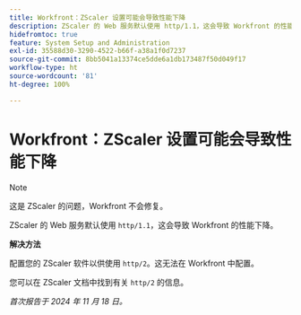 ```yaml
---
title: Workfront：ZScaler 设置可能会导致性能下降
description: ZScaler 的 Web 服务默认使用 http/1.1，这会导致 Workfront 的性能下降。
hidefromtoc: true
feature: System Setup and Administration
exl-id: 35588d30-3290-4522-b66f-a38a1f0d7237
source-git-commit: 8bb5041a13374ce5dde6a1db173487f50d049f17
workflow-type: ht
source-wordcount: '81'
ht-degree: 100%

---
```


# Workfront：ZScaler 设置可能会导致性能下降

>[!NOTE]
>
>这是 ZScaler 的问题，Workfront 不会修复。

ZScaler 的 Web 服务默认使用 `http/1.1`，这会导致 Workfront 的性能下降。

**解决方法**

配置您的 ZScaler 软件以供使用 `http/2`。这无法在 Workfront 中配置。

您可以在 ZScaler 文档中找到有关 `http/2` 的信息。

_首次报告于 2024 年 11 月 18 日。_
